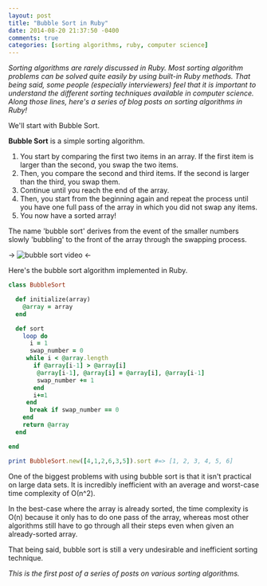 ```yaml
---
layout: post
title: "Bubble Sort in Ruby"
date: 2014-08-20 21:37:50 -0400
comments: true
categories: [sorting algorithms, ruby, computer science]
---
```


*Sorting algorithms are rarely discussed in Ruby. Most sorting algorithm problems can be solved quite easily by using built-in Ruby methods. That being said, some people (especially interviewers) feel that it is important to understand the different sorting techniques available in computer science. Along those lines, here's a series of blog posts on sorting algorithms in Ruby!*

We'll start with Bubble Sort.

**Bubble Sort** is a simple sorting algorithm. 

<ol>
  <li>You start by comparing the first two items in an array. If the first item is larger than the second, you swap the two items.</li> 
  <li>Then, you compare the second and third items. If the second is larger than the third, you swap them.</li>
  <li>Continue until you reach the end of the array.</li>
  <li>Then, you start from the beginning again and repeat the process until you have one full pass of the array in which you did not swap any items.</li>
  <li>You now have a sorted array!</li>
</ol>

<!-- more -->

The name 'bubble sort' derives from the event of the smaller numbers slowly 'bubbling' to the front of the array through the swapping process. 

-> ![bubble sort video](http://upload.wikimedia.org/wikipedia/commons/c/c8/Bubble-sort-example-300px.gif "Bubble Sort") <-

Here's the bubble sort algorithm implemented in Ruby.

```ruby bubble sort
class BubbleSort

  def initialize(array)
    @array = array
  end

  def sort 
    loop do 
      i = 1
      swap_number = 0
     while i < @array.length 
       if @array[i-1] > @array[i]
        @array[i-1], @array[i] = @array[i], @array[i-1] 
        swap_number += 1
       end
       i+=1
     end
      break if swap_number == 0
    end 
    return @array
  end 

end

print BubbleSort.new([4,1,2,6,3,5]).sort #=> [1, 2, 3, 4, 5, 6]
```

One of the biggest problems with using bubble sort is that it isn't practical on large data sets. It is incredibly inefficient with an average and worst-case time complexity of О(n^2). 

In the best-case where the array is already sorted, the time complexity is O(n) because it only has to do one pass of the array, whereas most other algorithms still have to go through all their steps even when given an already-sorted array.

That being said, bubble sort is still a very undesirable and inefficient sorting technique.


*This is the first post of a series of posts on various sorting algorithms.*
